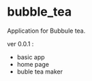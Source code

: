 # bubble_tea
Application for Bubbule tea.


ver 0.0.1 :
- basic app
- home page
- buble tea maker




##
